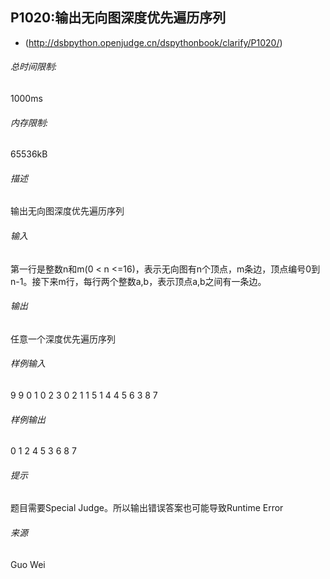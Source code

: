 ## P1020:输出无向图深度优先遍历序列

- (http://dsbpython.openjudge.cn/dspythonbook/clarify/P1020/)

###### 总时间限制:

1000ms

###### 内存限制:

65536kB

###### 描述

输出无向图深度优先遍历序列

###### 输入

第一行是整数n和m(0 < n <=16)，表示无向图有n个顶点，m条边，顶点编号0到n-1。接下来m行，每行两个整数a,b，表示顶点a,b之间有一条边。

###### 输出

任意一个深度优先遍历序列

###### 样例输入

9 9
0 1
0 2
3 0
2 1
1 5
1 4
4 5
6 3
8 7

###### 样例输出

0 1 2 4 5 3 6 8 7

###### 提示

题目需要Special Judge。所以输出错误答案也可能导致Runtime Error

###### 来源

Guo Wei
